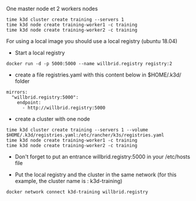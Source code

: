 One master node et 2 workers nodes
```
time k3d cluster create training --servers 1
time k3d node create training-worker1 -c training
time k3d node create training-worker2 -c training
```

For using a local image you should use a local registry (ubuntu 18.04)

- Start a local registry 
```
docker run -d -p 5000:5000 --name willbrid.registry registry:2
```

- create a file registries.yaml with this content below in $HOME/.k3d/ folder
```
mirrors:
  "willbrid.registry:5000":
    endpoint:
      - http://willbrid.registry:5000
```

- create a cluster with one node
```
time k3d cluster create training --servers 1 --volume $HOME/.k3d/registries.yaml:/etc/rancher/k3s/registries.yaml
time k3d node create training-worker1 -c training
time k3d node create training-worker2 -c training
```

- Don't forget to put an entrance willbrid.registry:5000 in your /etc/hosts file

- Put the local registry and the cluster in the same network (for this example, the cluster name is : k3d-training)
```
docker network connect k3d-training willbrid.registry
```
